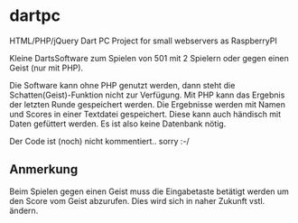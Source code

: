 # dartpc
HTML/PHP/jQuery Dart PC Project for small webservers as RaspberryPI

Kleine DartsSoftware zum Spielen von 501 mit 2 Spielern oder gegen einen Geist (nur mit PHP).

Die Software kann ohne PHP genutzt werden, dann steht die Schatten(Geist)-Funktion nicht zur Verfügung. 
Mit PHP kann das Ergebnis der letzten Runde gespeichert werden. 
Die Ergebnisse werden mit Namen und Scores in einer Textdatei gespeichert. Diese kann auch händisch mit Daten gefüttert werden.
Es ist also keine Datenbank nötig.

Der Code ist (noch) nicht kommentiert.. sorry :-/

## Anmerkung
Beim Spielen gegen einen Geist muss die Eingabetaste betätigt werden um den Score vom Geist abzurufen. Dies wird sich in naher Zukunft vstl. ändern.
